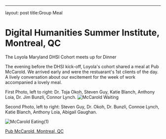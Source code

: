 ---
layout: post
title:Group Meal
# Digital Humanities Summer Institute, Montreal, QC

The Loyola Maryland DHSI Cohort meets up for Dinner  

The evening before the DHSI kick-off, Loyola's cohort shared a meal at Pub McCarold. We arrived early and were the restuarant's 1st clients of the day. A lively conversation about our excitement for the week of work accompanied a lovely meal.

First Photo, left to right: Dr. Toja Okoh, Steven Guy, Katie Blanch, Anthony Loia, Dr. Jim Bunzli, Connor Lynch.
![McCarold Waiting](https://github.com/user-attachments/assets/2707c6d4-ee3f-4a54-ad77-39cfb2e5094a)


Second Photo, left to right: Steven Guy, Dr. Okoh, Dr. Bunzli, Connoe Lynch, Katie Blanch, Anthony Loia, Abigail Gaughan.

![McCarold Eating(1)](https://github.com/user-attachments/assets/bf5713e8-5c17-461f-9ae5-14a00c6aa217)

[Pub McCarold, Montreal, QC](https://pubmccarold.com//)
